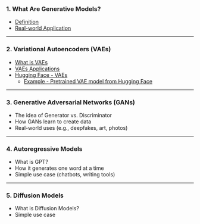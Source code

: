 ### **1. What Are Generative Models?**

* [Definition](https://github.com/yangshiteng/Data-Science-Learning-Path/blob/main/deep_learning/generative_model/definition.md)
* [Real-world Application](https://github.com/yangshiteng/Data-Science-Learning-Path/blob/main/deep_learning/generative_model/real_world_applicaiton.md)

---

### **2. Variational Autoencoders (VAEs)**

* [What is VAEs](https://github.com/yangshiteng/Data-Science-Learning-Path/blob/main/deep_learning/generative_model/what_is_vaes.md)
* [VAEs Applications](https://github.com/yangshiteng/Data-Science-Learning-Path/blob/main/deep_learning/generative_model/vae_applications.md)
* [Hugging Face - VAEs](https://github.com/yangshiteng/Data-Science-Learning-Path/blob/main/deep_learning/generative_model/hugging_face_vaes.md)
  - [Example - Pretrained VAE model from Hugging Face]()

---

### **3. Generative Adversarial Networks (GANs)**

* The idea of Generator vs. Discriminator
* How GANs learn to create data
* Real-world uses (e.g., deepfakes, art, photos)

---

### **4. Autoregressive Models**

* What is GPT?
* How it generates one word at a time
* Simple use case (chatbots, writing tools)

---

### **5. Diffusion Models**

* What is Diffusion Models?
* Simple use case
